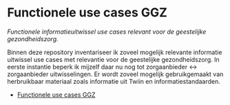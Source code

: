# Functionele use cases GGZ
*Functionele informatieuitwissel use cases relevant voor de geestelijke gezondheidszorg.*

Binnen deze repository inventariseer ik zoveel mogelijk relevante informatie uitwissel use cases met relevantie voor de geestelijke gezondheidszorg. In eerste instantie beperk ik mijzelf daar nu nog tot zorgaanbieder <-> zorgaanbieder uitwisselingen. Er wordt zoveel mogelijk gebruikgemaakt van herbruikbaar materiaal zoals informatie uit Twiin en informatiestandaarden.

- [Functionele use cases GGZ](https://marcelschrauwen.github.io/functionele-use-cases-ggz/?view=id-13773ce0a8ad49dbbbf44f4435094a61)
